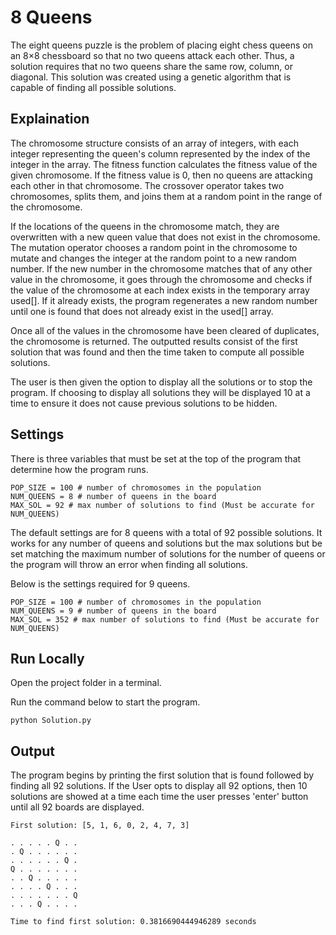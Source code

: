 
# 8 Queens

The eight queens puzzle is the problem of placing eight chess queens on an 8×8 chessboard so
that no two queens attack each other. Thus, a solution requires that no two queens share the
same row, column, or diagonal. This solution was created using a genetic algorithm that is capable of finding all possible solutions.


## Explaination 

The chromosome structure consists of an array of integers, with each integer representing the
queen's column represented by the index of the integer in the array. The fitness function calculates the
fitness value of the given chromosome. If the fitness value is 0, then no queens are attacking each
other in that chromosome. The crossover operator takes two chromosomes, splits them, and joins them
at a random point in the range of the chromosome. 

If the locations of the queens in the chromosome match, they are overwritten with a new queen value that does not exist in the chromosome. The
mutation operator chooses a random point in the chromosome to mutate and changes the integer at the
random point to a new random number. If the new number in the chromosome matches that of any
other value in the chromosome, it goes through the chromosome and checks if the value of the
chromosome at each index exists in the temporary array used[]. If it already exists, the program
regenerates a new random number until one is found that does not already exist in the used[] array.


Once all of the values in the chromosome have been cleared of duplicates, the chromosome is
returned. The outputted results consist of the first solution that was found and then the time taken to
compute all possible solutions. 

The user is then given the option to display all the solutions or to stop
the program. If choosing to display all solutions they will be displayed 10 at a time to ensure it does not
cause previous solutions to be hidden.

## Settings

There is three variables that must be set at the top of the program that determine how the program runs.

```
POP_SIZE = 100 # number of chromosomes in the population
NUM_QUEENS = 8 # number of queens in the board
MAX_SOL = 92 # max number of solutions to find (Must be accurate for NUM_QUEENS)
```

The default settings are for 8 queens with a total of 92 possible solutions. It works for any number of queens and solutions but the max solutions but be set matching the maximum number of solutions for the number of queens or the program will throw an error when finding all solutions.

Below is the settings required for 9 queens.
```
POP_SIZE = 100 # number of chromosomes in the population
NUM_QUEENS = 9 # number of queens in the board
MAX_SOL = 352 # max number of solutions to find (Must be accurate for NUM_QUEENS)
```
## Run Locally

Open the project folder in a terminal.

Run the command below to start the program.

```
python Solution.py
```

## Output
The program begins by printing the first solution that is found followed by finding all 92 solutions. 
If the User opts to display all 92 options, then 10 solutions are showed at a time each time the user presses 'enter' button until all 92 boards are displayed.
```
First solution: [5, 1, 6, 0, 2, 4, 7, 3]

. . . . . Q . . 
. Q . . . . . . 
. . . . . . Q .
Q . . . . . . .
. . Q . . . . .
. . . . Q . . .
. . . . . . . Q
. . . Q . . . .

Time to find first solution: 0.3816690444946289 seconds
```

